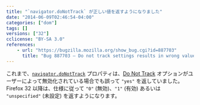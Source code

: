 ```yaml
---
title: "`navigator.doNotTrack` が正しい値を返すようになりました"
date: "2014-06-09T02:46:54-04:00"
categories: ["dom"]
tags: []
versions: ["32"]
cclicense: "BY-SA 3.0"
references:
    - url: "https://bugzilla.mozilla.org/show_bug.cgi?id=887703"
      title: "Bug 887703 – Do not track settings results in wrong value for navigator.doNotTrack"
---
```

これまで、[`navigator.doNotTrack`](https://developer.mozilla.org/docs/Web/API/navigator.doNotTrack) プロパティは、[Do Not Track](https://www.mozilla.org/dnt/) オプションがユーザーによって無効化されている場合でも誤って `"yes"` を返していました。Firefox 32 以降は、仕様に従って `"0"` (無効)、`"1"` (有効) あるいは `"unspecified"` (未設定) を返すようになります。

